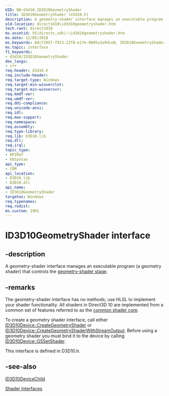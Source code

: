 ```yaml
---
UID: NN:d3d10.ID3D10GeometryShader
title: ID3D10GeometryShader (d3d10.h)
description: A geometry-shader interface manages an executable program (a geometry shader) that controls the geometry-shader stage.
old-location: direct3d10\id3d10geometryshader.htm
tech.root: direct3d10
ms.assetid: VS|directx_sdk|~\id3d10geometryshader.htm
ms.date: 12/05/2018
ms.keywords: 0dcf2957-f913-22f8-e1fe-0085a1e9dce8, ID3D10GeometryShader, ID3D10GeometryShader interface [Direct3D 10], ID3D10GeometryShader interface [Direct3D 10],described, d3d10/ID3D10GeometryShader, direct3d10.id3d10geometryshader
ms.topic: interface
f1_keywords:
- d3d10/ID3D10GeometryShader
dev_langs:
- c++
req.header: d3d10.h
req.include-header: 
req.target-type: Windows
req.target-min-winverclnt: 
req.target-min-winversvr: 
req.kmdf-ver: 
req.umdf-ver: 
req.ddi-compliance: 
req.unicode-ansi: 
req.idl: 
req.max-support: 
req.namespace: 
req.assembly: 
req.type-library: 
req.lib: D3D10.lib
req.dll: 
req.irql: 
topic_type:
- APIRef
- kbSyntax
api_type:
- COM
api_location:
- D3D10.lib
- D3D10.dll
api_name:
- ID3D10GeometryShader
targetos: Windows
req.typenames: 
req.redist: 
ms.custom: 19H1
---
```


# ID3D10GeometryShader interface


## -description


A geometry-shader interface manages an executable program (a geometry shader) that controls the <a href="https://docs.microsoft.com/previous-versions/bb205146(v=vs.85)">geometry-shader stage</a>.


## -remarks



The geometry-shader interface has no methods; use HLSL to implement your shader functionality. All shaders in Direct3D 10 are implemented from a common set of features referred to as the <a href="https://docs.microsoft.com/windows/desktop/direct3dhlsl/dx-graphics-hlsl-common-core">common shader core</a>.

To create a geometry shader interface, call either <a href="https://docs.microsoft.com/windows/desktop/api/d3d10/nf-d3d10-id3d10device-creategeometryshader">ID3D10Device::CreateGeometryShader</a> or <a href="https://docs.microsoft.com/windows/desktop/api/d3d10/nf-d3d10-id3d10device-creategeometryshaderwithstreamoutput">ID3D10Device::CreateGeometryShaderWithStreamOutput</a>. Before using a geometry shader you must bind it to the device by calling <a href="https://docs.microsoft.com/windows/desktop/api/d3d10/nf-d3d10-id3d10device-gssetshader">ID3D10Device::GSSetShader</a>.

This interface is defined in D3D10.h.




## -see-also




<a href="https://docs.microsoft.com/windows/desktop/api/d3d10/nn-d3d10-id3d10devicechild">ID3D10DeviceChild</a>



<a href="https://docs.microsoft.com/windows/desktop/direct3d10/d3d10-graphics-reference-d3d10-shader-interfaces">Shader Interfaces</a>
 

 

